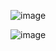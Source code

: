 ![image](https://github.com/user-attachments/assets/f2fd33cf-ba96-4b32-b2fd-e56b534f734a)


![image](https://github.com/user-attachments/assets/e115d13a-5775-4cb8-aa4c-1eaf72d3c2d1)
